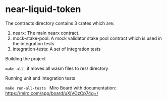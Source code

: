 # near-liquid-token

The contracts directory contains 3 crates which are:

1. nearx: The main nearx contract.
2. mock-stake-pool: A mock validator stake pool contract which is used in the integration tests
3. integration-tests: A set of integration tests

Building the project

`make all
`
it moves all wasm files to res/ directory

Running unit and integration tests

`make run-all-tests
`
Miro Board with documentation: https://miro.com/app/board/uXjVOzCp74g=/
